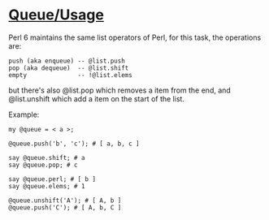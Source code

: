 [1]: http://rosettacode.org/wiki/Queue/Usage

# [Queue/Usage][1]

Perl 6 maintains the same list operators of Perl, for this task, the operations are:

```text
push (aka enqueue) -- @list.push
pop (aka dequeue)  -- @list.shift
empty              -- !@list.elems
```


but there's also @list.pop which removes a item from the end,
and @list.unshift which add a item on the start of the list.

Example:

```perl6
my @queue = < a >;
 
@queue.push('b', 'c'); # [ a, b, c ]
 
say @queue.shift; # a
say @queue.pop; # c
 
say @queue.perl; # [ b ]
say @queue.elems; # 1
 
@queue.unshift('A'); # [ A, b ]
@queue.push('C'); # [ A, b, C ]
```